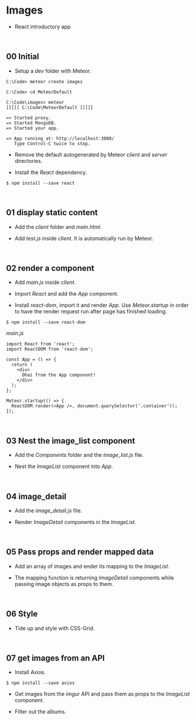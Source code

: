 # Images
* React introductory app

&nbsp;
## 00 Initial

* Setup a dev folder with Meteor.

```
C:\Code> meteor create images
```
```
C:\Code> cd MeteorDefault
```
```
C:\Code\images> meteor
[[[[[ C:\Code\MeteorDefault ]]]]]

=> Started proxy.
=> Started MongoDB.
=> Started your app.

=> App running at: http://localhost:3000/
   Type Control-C twice to stop.
```

* Remove the default autogenerated by Meteor *client* and *server* directories.

* Install the *React* dependency.
```
$ npm install --save react
```

&nbsp;
## 01 display static content

* Add the *client* folder and *main.html*.

* Add *test.js* inside *client*. It is automatically run by Meteor.


&nbsp;
## 02 render a component

* Add *main.js* inside *client*.  

* Import *React* and add the *App* component.

* Install *react-dom*, import it and render *App*. Use *Meteor.startup* in order to have the render request run after page has finished loading.  

```
$ npm install --save react-dom
```

*main.js*
```
import React from 'react';
import ReactDOM from 'react-dom';

const App = () => {
  return (
    <div>
      Ohai from the App component!
    </div>
  );
};

Meteor.startup(() => {
  ReactDOM.render(<App />, document.querySelector('.container'));
});
```

&nbsp;
## 03 Nest the image_list component

* Add the *Components* folder and the *image_list.js* file.

* Nest the *ImageList* component into *App*.


&nbsp;
## 04 image_detail

* Add the *image_detail.js* file.

* Render *ImageDetail* components in the *ImageList*.



&nbsp;
## 05 Pass props and render mapped data

* Add an array of images and ender its mapping to the *ImageList*.

* The mapping function is returning *ImageDetail* components while passing image objects as props to them.




&nbsp;
## 06 Style

* Tide up and style with CSS-Grid.



&nbsp;
## 07 get images from an API

* Install Axios.

```
$ npm install --save axios
```

* Get images from the *imgur* API and pass them as props to the *ImageList* component.

* Filter out the albums.
